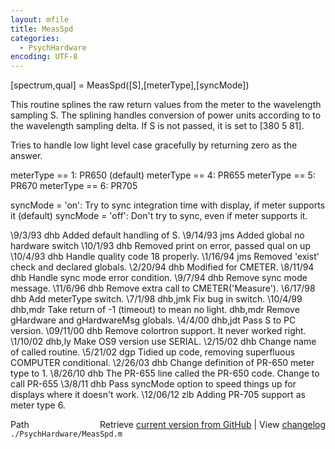 ```yaml
---
layout: mfile
title: MeasSpd
categories:
  - PsychHardware
encoding: UTF-8
---
```


[spectrum,qual] = MeasSpd([S],[meterType],[syncMode])

This routine splines the raw return values from the
meter to the wavelength sampling S.  The splining
handles conversion of power units according to
to the wavelength sampling delta.  If S is not passed,
it is set to [380 5 81].

Tries to handle low light level case gracefully by returning
zero as the answer.

meterType == 1:  PR650 (default)
meterType == 4:  PR655
meterType == 5:  PR670
meterType == 6:  PR705

syncMode = 'on':  Try to sync integration time with display, if meter supports it (default)
syncMode = 'off': Don't try to sync, even if meter supports it.

\9/3/93      dhb     Added default handling of S.
\9/14/93     jms     Added global no hardware switch
\10/1/93     dhb     Removed print on error, passed qual on up
\10/4/93     dhb     Handle quality code 18 properly.
\1/16/94     jms     Removed 'exist' check and declared globals.
\2/20/94     dhb     Modified for CMETER.
\8/11/94     dhb     Handle sync mode error condition.
\9/7/94      dhb     Remove sync mode message.
\11/6/96       dhb     Remove extra call to CMETER('Measure').
\6/17/98       dhb     Add meterType switch.
\7/1/98        dhb,jmk Fix bug in switch.
\10/4/99       dhb,mdr Take return of -1 (timeout) to mean no light.
              dhb,mdr Remove gHardware and gHardwareMsg globals.
\4/4/00        dhb,jdt Pass S to PC version.
\09/11/00      dhb   Remove colortron support.  It never worked right.
\1/10/02       dhb,ly Make OS9 version use SERIAL.
\2/15/02       dhb   Change name of called routine.
\5/21/02       dgp   Tidied up code, removing superfluous COMPUTER conditional.
\2/26/03       dhb   Change definition of PR-650 meter type to 1.
\8/26/10       dhb   The PR-655 line called the PR-650 code.  Change to call PR-655
\3/8/11        dhb   Pass syncMode option to speed things up for displays where it doesn't work.
\12/06/12      zlb   Adding PR-705 support as meter type 6.


<div class="code_header" style="text-align:right;">
  <span style="float:left;">Path&nbsp;&nbsp;</span> <span class="counter">Retrieve <a href=
  "https://raw.github.com/Psychtoolbox-3/Psychtoolbox-3/beta/./PsychHardware/MeasSpd.m">current version from GitHub</a> | View <a href=
  "https://github.com/Psychtoolbox-3/Psychtoolbox-3/commits/beta/./PsychHardware/MeasSpd.m">changelog</a></span>
</div>
<div class="code">
  <code>./PsychHardware/MeasSpd.m</code>
</div>
